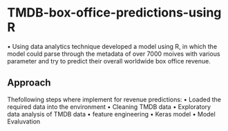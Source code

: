 # TMDB-box-office-predictions-using R

• Using data analytics technique developed a model using R, in which the model could parse through the metadata of over 7000 moives with various parameter and try to predict their overall worldwide box office revenue.


## Approach
Thefollowing steps where implement for revenue predictions:
• Loaded the required data into the environment
• Cleaning TMDB data
• Exploratory data analysis of TMDB data
• feature engineering
• Keras model
• Model Evaluvation
